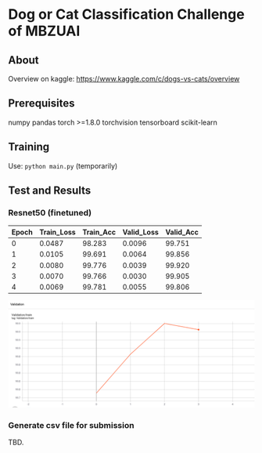# Dog or Cat Classification Challenge of MBZUAI

## About

Overview on kaggle: https://www.kaggle.com/c/dogs-vs-cats/overview

## Prerequisites
numpy
pandas
torch >=1.8.0
torchvision
tensorboard
scikit-learn
## Training
Use: ``python main.py`` (temporarily)
## Test and Results

### Resnet50 (finetuned) 
Epoch| Train_Loss |Train_Acc |Valid_Loss |Valid_Acc
 --- | ------- | ---- | -------| ------
0 | 0.0487 | 98.283 | 0.0096 | 99.751
1 | 0.0105 | 99.691 | 0.0064 | 99.856
2 | 0.0080 | 99.776 | 0.0039 | 99.920
3 | 0.0070 | 99.766 | 0.0030 | 99.905
4 | 0.0069 | 99.781 | 0.0055 | 99.806

![Accuracy on Validation Set](img/val_acc.png)

### Generate csv file for submission

TBD.
